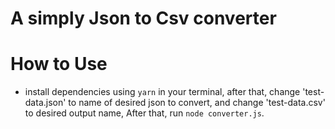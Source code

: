 # A simply Json to Csv converter

# How to Use

 - install dependencies using `yarn` in your terminal, after that, change 'test-data.json' to name of desired json to convert, and change 'test-data.csv' to desired output name,
 After that, run `node converter.js`.
